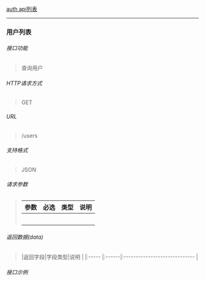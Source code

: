 [auth api列表](./README.md)

---
### 用户列表
###### 接口功能
> 查询用户

###### HTTP请求方式
> GET
###### URL
>  /users
###### 支持格式
> JSON


###### 请求参数
> |参数|必选|类型|说明|
> |:-----  |:-------|:-----|-----                               |
> |||||
> |||||
> |||||
> |||||
> |||||


###### 返回数据(data)
> |返回字段|字段类型|说明                              |
|:-----   |:------|:-----------------------------   |


###### 接口示例

